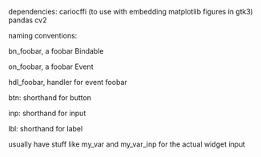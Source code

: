 dependencies:
cariocffi (to use with embedding matplotlib figures in gtk3)
pandas
cv2

naming conventions:

bn_foobar, a foobar Bindable

on_foobar, a foobar Event

hdl_foobar, handler for event foobar

btn: shorthand for button

inp: shorthand for input

lbl: shorthand for label

usually have stuff like my_var and my_var_inp for the actual widget
input